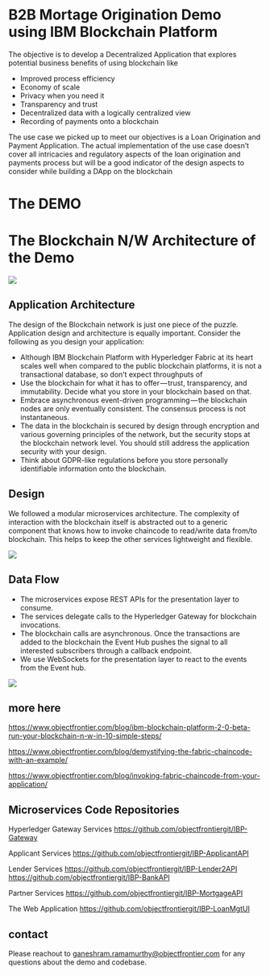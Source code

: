 # B2B Mortage Origination Demo using IBM Blockchain Platform

The objective is to develop a Decentralized Application that explores potential business benefits of using blockchain like

-   Improved process efficiency
-   Economy of scale
-   Privacy when you need it
-   Transparency and trust
-   Decentralized data with a logically centralized view
-   Recording of payments onto a blockchain

The use case we picked up to meet our objectives is a Loan Origination and Payment Application. The actual implementation of the use case doesn’t cover all intricacies and regulatory aspects of the loan origination and payments process but will be a good indicator of the design aspects to consider while building a DApp on the blockchain
# The DEMO



# The Blockchain N/W Architecture of the Demo

![](https://lh6.googleusercontent.com/YVc-fNbv4L9WOcwe3IoTBOH_8I7D9SyBUuUrQZCRSalWgduXV9dd6Hf65PAqlW0nIPFjOHxQHd1KDEPMlMbrjztFRlGwyGs_A4MgLgInJd1FLLlD0iDOWoQZm-m-rulcbhs1tzv-)

## Application Architecture

The design of the Blockchain network is just one piece of the puzzle. Application design and architecture is equally important. Consider the following as you design your application:

-   Although IBM Blockchain Platform with Hyperledger Fabric at its heart scales well when compared to the public blockchain platforms, it is not a transactional database, so don’t expect throughputs of 
-   Use the blockchain for what it has to offer — trust, transparency, and immutability. Decide what you store in your blockchain based on that.
-   Embrace asynchronous event-driven programming — the blockchain nodes are only eventually consistent. The consensus process is not instantaneous.
-   The data in the blockchain is secured by design through encryption and various governing principles of the network, but the security stops at the blockchain network level. You should still address the application security with your design.
-   Think about GDPR-like regulations before you store personally identifiable information onto the blockchain.

## Design

We followed a modular microservices architecture. The complexity of interaction with the blockchain itself is abstracted out to a generic component that knows how to invoke chaincode to read/write data from/to blockchain. This helps to keep the other services lightweight and flexible.

![](https://lh3.googleusercontent.com/gsV3mqDKp5GPZ-07hC4se-RUp8wOq4Ezm6RNdsamDLZlHkfolXzZ39bJWhrsxU1MIkLgdmQpOsmV1K2UMkRRPUBAojfBtm7Z8-vhNvqPriHg0PYtKVE4F0AFSl0GqR-WB4LFH7UO)

## Data Flow

-   The microservices expose REST APIs for the presentation layer to consume.
-   The services delegate calls to the Hyperledger Gateway for blockchain invocations.
-   The blockchain calls are asynchronous. Once the transactions are added to the blockchain the Event Hub pushes the signal to all interested subscribers through a callback endpoint.
-   We use WebSockets for the presentation layer to react to the events from the Event hub.

![](https://lh5.googleusercontent.com/Eh80OvHl9ZIPP322cnP3Y92NQqN_xNr1aZg4KMDWVheNLQwvds-FQu7Kuki5CIglyyv3aeD6Ct0Kg1PVtp-9X3iIE2aU2I4DfsxAKGN57LtaDaiQDLvYmaESoua71t-TQPuNABvT)

## more here
https://www.objectfrontier.com/blog/ibm-blockchain-platform-2-0-beta-run-your-blockchain-n-w-in-10-simple-steps/

https://www.objectfrontier.com/blog/demystifying-the-fabric-chaincode-with-an-example/

https://www.objectfrontier.com/blog/invoking-fabric-chaincode-from-your-application/

## Microservices Code Repositories

Hyperledger Gateway Services https://github.com/objectfrontiergit/IBP-Gateway 

Applicant Services
https://github.com/objectfrontiergit/IBP-ApplicantAPI

Lender Services
https://github.com/objectfrontiergit/IBP-Lender2API
https://github.com/objectfrontiergit/IBP-BankAPI

Partner Services
https://github.com/objectfrontiergit/IBP-MortgageAPI

The Web Application
https://github.com/objectfrontiergit/IBP-LoanMgtUI

## contact
Please reachout to ganeshram.ramamurthy@objectfrontier.com for any questions about the demo and codebase.
